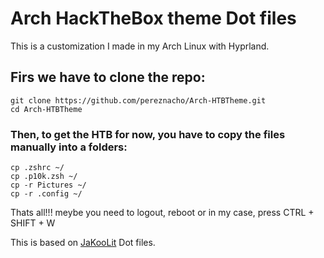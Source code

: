 # Arch HackTheBox theme Dot files

This is a customization I made in my Arch Linux with Hyprland.

## Firs we have to clone the repo:
```
git clone https://github.com/pereznacho/Arch-HTBTheme.git
cd Arch-HTBTheme
```

### Then, to get the HTB for now, you have to copy the files manually into a folders:

```
cp .zshrc ~/
cp .p10k.zsh ~/
cp -r Pictures ~/
cp -r .config ~/
```

Thats all!!! meybe you need to logout, reboot or in my case, press CTRL + SHIFT + W

This is based on [JaKooLit](https://github.com/JaKooLit/Hyprland-Dots) Dot files.
